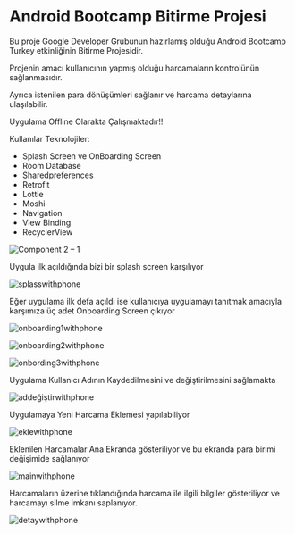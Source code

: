 
# Android Bootcamp Bitirme Projesi
Bu proje Google Developer Grubunun hazırlamış olduğu Android Bootcamp Turkey etkinliğinin Bitirme Projesidir.

Projenin amacı kullanıcının yapmış olduğu harcamaların kontrolünün sağlanmasıdır. 

Ayrıca istenilen para dönüşümleri sağlanır ve  harcama detaylarına ulaşılabilir.

Uygulama Offline Olarakta Çalışmaktadır!!

  
Kullanılar Teknolojiler:

+  Splash Screen ve OnBoarding Screen
+  Room Database
+  Sharedpreferences
+  Retrofit
+  Lottie
+  Moshi
+  Navigation
+  View Binding
+  RecyclerView


![Component 2 – 1](https://user-images.githubusercontent.com/72108390/117576160-6a2cf100-b0ed-11eb-8add-d5d1180951d8.png)


Uygula ilk açıldığında bizi bir splash screen karşılıyor

![splasswithphone](https://user-images.githubusercontent.com/72108390/117573449-8d04d880-b0e0-11eb-9a86-53b326e57e16.png)

Eğer uygulama ilk defa açıldı ise kullanıcıya uygulamayı tanıtmak amacıyla karşımıza üç adet Onboarding Screen çıkıyor

![onboarding1withphone](https://user-images.githubusercontent.com/72108390/117573501-ec62e880-b0e0-11eb-8c51-164920e13ce4.png)

![onboarding2withphone](https://user-images.githubusercontent.com/72108390/117573528-1a482d00-b0e1-11eb-80f5-8152659a8dc3.png)

![onbording3withphone](https://user-images.githubusercontent.com/72108390/117573548-35b33800-b0e1-11eb-9d30-9bad2c84b6c5.png)

Uygulama Kullanıcı Adının Kaydedilmesini ve değiştirilmesini sağlamakta

![addeğiştirwithphone](https://user-images.githubusercontent.com/72108390/117573580-5d0a0500-b0e1-11eb-975d-80cf2e989b00.png)

Uygulamaya Yeni Harcama Eklemesi yapılabiliyor

![eklewithphone](https://user-images.githubusercontent.com/72108390/117573595-7a3ed380-b0e1-11eb-8fbc-c275578db040.png)

Eklenilen Harcamalar Ana Ekranda gösteriliyor ve bu ekranda para birimi değişimide sağlanıyor

![mainwithphone](https://user-images.githubusercontent.com/72108390/117573607-8e82d080-b0e1-11eb-9749-3dcbce4d61e2.png)

Harcamaların üzerine tıklandığında harcama ile ilgili bilgiler gösteriliyor ve harcamayı silme imkanı saplanıyor.

![detaywithphone](https://user-images.githubusercontent.com/72108390/117573625-a5292780-b0e1-11eb-9953-9ba03fb4e602.png)


  

